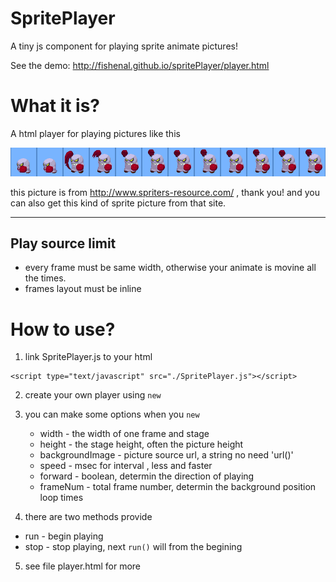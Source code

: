 # SpritePlayer
A tiny js component for playing sprite animate pictures!

See the demo: http://fishenal.github.io/spritePlayer/player.html

# What it is?

A html player for playing pictures like this

![image](./images/boxer.png)

this picture is from http://www.spriters-resource.com/ , thank you! 
and you can also get this kind of sprite picture from that site.

---

## Play source limit
- every frame must be same width, otherwise your animate is movine all the times.
- frames layout must be inline

# How to use?
1. link SpritePlayer.js to your html
```
<script type="text/javascript" src="./SpritePlayer.js"></script>
```
2. create your own player using ```new```
3. you can make some options when you ```new```
    - width   - the width of one frame and stage
    - height  - the stage height, often the picture height
    - backgroundImage - picture source url, a string no need 'url()'
    - speed  - msec for interval , less and faster
    - forward - boolean, determin the direction of playing
    - frameNum - total frame number, determin the background position loop times

4. there are two methods provide
  - run - begin playing
  - stop - stop playing, next ```run()``` will from the begining

5. see file player.html for more





